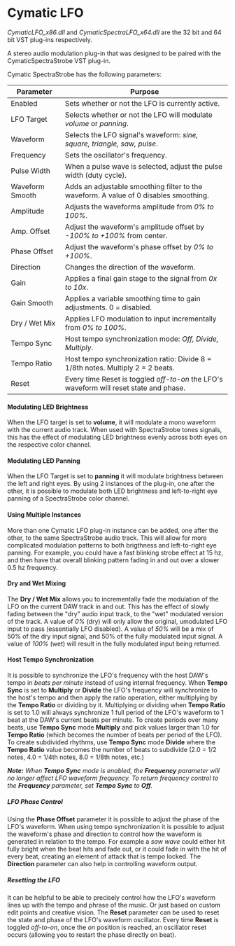# Cymatic LFO

*CymaticLFO_x86.dll* and *CymaticSpectraLFO_x64.dll* are the 32 bit and 64 bit VST plug-ins respectively.

A stereo audio modulation plug-in that was designed to be paired with the CymaticSpectraStrobe VST plug-in.

Cymatic SpectraStrobe has the following parameters:

| Parameter | Purpose |
|-----------|---------|
| Enabled | Sets whether or not the LFO is currently active. |
| LFO Target | Selects whether or not the LFO will modulate *volume* or *panning*. |
| Waveform | Selects the LFO signal's waveform: *sine, square, triangle, saw, pulse*. |
| Frequency | Sets the oscillator's frequency. |
| Pulse Width | When a pulse wave is selected, adjust the pulse width (duty cycle). |
| Waveform Smooth | Adds an adjustable smoothing filter to the waveform. A value of 0 disables smoothing. |
| Amplitude | Adjusts the waveforms amplitude from *0% to 100%*. |
| Amp. Offset | Adjust the waveform's amplitude offset by *-100% to +100%* from center. |
| Phase Offset | Adjust the waveform's phase offset by *0% to +100%*. |
| Direction | Changes the direction of the waveform. |
| Gain | Applies a final gain stage to the signal from *0x to 10x*. |
| Gain Smooth | Applies a variable smoothing time to gain adjustments. 0 = disabled. |
| Dry / Wet Mix | Applies LFO modulation to input incrementally from *0% to 100%*. |
| Tempo Sync | Host tempo synchronization mode: *Off, Divide, Multiply*. |
| Tempo Ratio | Host tempo synchronization ratio: Divide 8 = 1/8th notes. Multiply 2 = 2 beats. |
| Reset | Every time Reset is toggled *off-to-on* the LFO's waveform will reset state and phase. |


#### Modulating LED Brightness
When the LFO target is set to **volume**, it will modulate a mono waveform with the current audio track.
When used with SpectraStrobe tones signals, this has the effect of modulating LED brightness evenly across both eyes
on the respective color channel.

#### Modulating LED Panning
When the LFO Target is set to **panning** it will modulate brightness between the left and right eyes. By using 2
instances of the plug-in, one after the other, it is possible to modulate both LED brightness and left-to-right eye
panning of a SpectraStrobe color channel.

#### Using Multiple Instances

More than one Cymatic LFO plug-in instance can be added, one after the other, to the same SpectraStrobe audio track.
This will allow for more complicated modulation patterns to both brigthness and left-to-right eye panning. For example,
you could have a fast blinking strobe effect at 15 hz, and then have that overall blinking pattern fading in and out
over a slower 0.5 hz frequency.

#### Dry and Wet Mixing

The **Dry / Wet Mix** allows you to incrementally fade the modulation of the LFO on the current DAW track in and out.
This has the effect of slowly fading between the "dry" audio input track, to the "wet" modulated version of the track.
A value of *0%* (dry) will only allow the original, umodulated LFO input to pass (essentially LFO disabled).
A value of *50%* will be a mix of 50% of the dry input signal, and 50% of the fully modulated input signal. A value of
*100%* (wet) will result in the fully modulated input being returned.

#### Host Tempo Synchronization

It is possible to synchronize the LFO's frequency with the host DAW's tempo in *beats per minute* instead of using
internal frequency. When **Tempo Sync** is set to **Multiply** or **Divide** the LFO's frequency will
synchronize to the host's tempo and then apply the ratio operation, either multiplying by the **Tempo Ratio**
or dividing by it. Multiplying or dividing when **Tempo Ratio** is set to 1.0 will always synchronize 1 full period of
the LFO's waveform to 1 beat at the DAW's current beats per minute. To create periods over many beats, use
**Tempo Sync** mode **Multiply** and pick values larger than 1.0 for **Tempo Ratio** (which becomes the number
of beats per period of the LFO). To create subdivided rhythms, use **Tempo Sync** mode **Divide** where the
**Tempo Ratio** value becomes the number of beats to subdivide (2.0 = 1/2 notes, 4.0 = 1/4th notes, 8.0 = 1/8th notes, etc.)

***Note:** When **Tempo Sync** mode is enabled, the **Frequency** parameter will no longer affect LFO waveform
frequency. To return frequency control to the **Frequency** parameter, set **Tempo Sync** to **Off**.*

##### LFO Phase Control

Using the **Phase Offset** parameter it is possible to adjust the phase of the LFO's waveform. When using
tempo synchronization it is possible to adjust the waveform's phase and direction to control how the waveform is generated
in relation to the tempo. For example a *saw wave* could either hit fully bright when the beat hits and fade out, or it could
fade in with the hit of every beat, creating an element of attack that is tempo locked. The **Direction** parameter
can also help in controlling waveform output.

##### Resetting the LFO

It can be helpful to be able to precisely control how the LFO's waveform lines up with the tempo and phrase of the music.
Or just based on custom edit points and creative vision. The **Reset** parameter can be used to reset the state and phase of
the LFO's waveform oscillator. Every time **Reset** is toggled *off-to-on*, once the *on* position is reached, an
oscillator reset occurs (allowing you to restart the phase directly on beat).